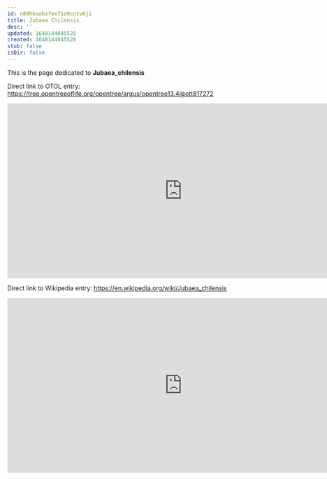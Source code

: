 ```yaml
---
id: n89hkuwbzfex71o9cntv6ji
title: Jubaea Chilensis
desc: ''
updated: 1648144045528
created: 1648144045528
stub: false
isDir: false
---
```

This is the page dedicated to **Jubaea_chilensis**


Direct link to OTOL entry: https://tree.opentreeoflife.org/opentree/argus/opentree13.4@ott817272



<html>
    <body>
    <iframe src="https://tree.opentreeoflife.org/opentree/argus/opentree13.4@ott817272"
    width="800" height="400" frameborder="0" allowfullscreen> </iframe>
    </body>
</html>
    


Direct link to Wikipedia entry: https://en.wikipedia.org/wiki/Jubaea_chilensis



<html>
    <body>
    <iframe src="https://en.wikipedia.org/wiki/Jubaea_chilensis"
    width="800" height="400" frameborder="0" allowfullscreen> </iframe>
    </body>
</html>
    

